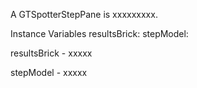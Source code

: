 A GTSpotterStepPane is xxxxxxxxx.Instance Variables	resultsBrick:		<Object>	stepModel:		<Object>resultsBrick	- xxxxxstepModel	- xxxxx